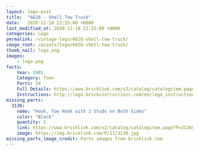 ```yaml
---
layout: lego-post
title:  "6628 - Shell Tow Truck"
date:   2020-12-18 22:25:00 +0000
last_modified_at: 2020-12-18 22:25:00 +0000
categories: Lego
permalink: /vintage-lego/6628-shell-tow-truck/
image_root: /assets/lego/6628-shell-tow-truck/
thumb_nail: logo.png
images:
    - logo.png
facts:
    Year: 1981
    Category: Town
    Parts: 34
    Full Details: https://www.bricklink.com/v2/catalog/catalogitem.page?S=6628-1
    Instructions: http://lego.brickinstructions.com/en/lego_instructions/set/6628/Shell_Tow_Truck
missing_parts:
  3136:
    name: "Hook, Tow Hook with 2 Studs on Both Sides"
    color: "Black"
    quantity: 1
    link: https://www.bricklink.com/v2/catalog/catalogitem.page?P=3136&idColor=11
    image: https://img.bricklink.com/P/11/3136.jpg
missing_parts_image_credit: Parts images from bricklink.com
---
```

